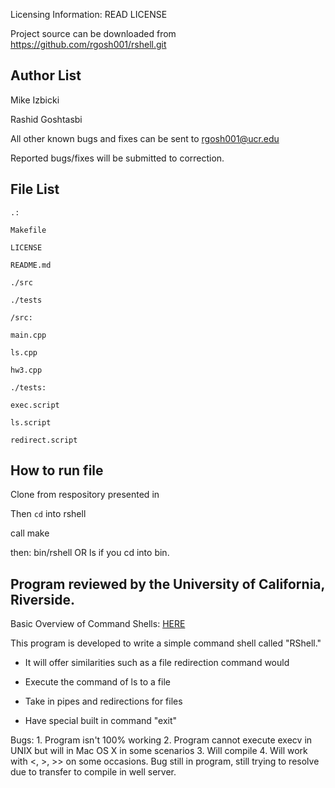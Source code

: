 Licensing Information: READ LICENSE

Project source can be downloaded from https://github.com/rgosh001/rshell.git

Author List
-----------
Mike Izbicki

Rashid Goshtasbi

All other known bugs and fixes can be sent to rgosh001@ucr.edu

Reported bugs/fixes will be submitted to correction.

File List
---------
```
.:

Makefile

LICENSE

README.md

./src

./tests

/src:

main.cpp

ls.cpp

hw3.cpp

./tests:

exec.script

ls.script

redirect.script
```

How to run file
---------------
Clone from respository presented in

Then `cd` into rshell

call make

then: bin/rshell OR ls if you cd into bin.

Program reviewed by the University of California, Riverside.
------------------------------------------------------------
Basic Overview of Command Shells: [HERE](http://linuxgazette.net/111/ramankutty.html)

This program is developed to write a simple command shell called "RShell."

- It will offer similarities such as a file redirection command would

- Execute the command of ls to a file

- Take in pipes and redirections for files

- Have special built in command "exit"


Bugs:
	1. Program isn't 100% working
   2. Program cannot execute execv in UNIX but will in Mac OS X in some scenarios
   3. Will compile
   4. Will work with <, >, >> on some occasions. Bug still in program, still trying to resolve due to transfer to compile in well server.
